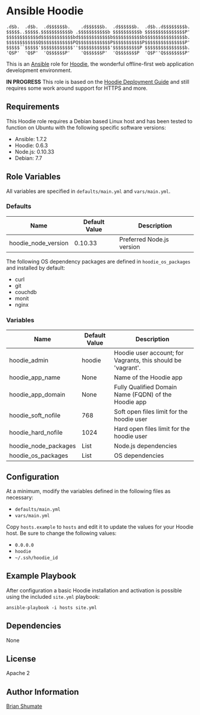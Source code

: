 # Ansible Hoodie

```
.d$b.  .d$b.  .d$$$$$$b.    .d$$$$$$b.  .d$$$$$$b.  .d$b..d$$$$$$$$b.
$$$$$..$$$$$.$$$$$$$$$$$b .$$$$$$$$$$$b $$$$$$$$$$b $$$$$$$$$$$$$$$P'
$$$$$$$$$$$$d$$$$$$$$$$$$bd$$$$$$$$$$$$b$$$$$$$$$$$b$$$$$$$$$$$$$$$b.
$$$$$$$$$$$$Q$$$$$$$$$$$$PQ$$$$$$$$$$$$P$$$$$$$$$$$P$$$$$$$$$$$$$$$P'
$$$$$´`$$$$$'$$$$$$$$$$$$''$$$$$$$$$$$$'$$$$$$$$$$P $$$$$$$$$$$$$$$b.
'Q$P'  'Q$P'  'Q$$$$$$P'    'Q$$$$$$P'  'Q$$$$$$$P  'Q$P''Q$$$$$$$$P'
```

This is an [Ansible](http://www.ansible.com/) role for
[Hoodie](http://hood.ie/), the wonderful offline-first web application
development environment.

**IN PROGRESS** This role is based on the
[Hoodie Deployment Guide](https://github.com/hoodiehq/my-first-hoodie/blob/master/deployment.md)
and still requires some work around support for HTTPS and more.

## Requirements

This Hoodie role requires a Debian based Linux host and has been tested to
function on Ubuntu with the following specific software versions:

* Ansible: 1.7.2
* Hoodie: 0.6.3
* Node.js: 0.10.33
* Debian: 7.7

## Role Variables

All variables are specified in `defaults/main.yml` and `vars/main.yml`.

### Defaults

| Name           | Default Value | Description                        |
| -------------- | ------------- | -----------------------------------|
| hoodie_node_version | 0.10.33 | Preferred Node.js version |

The following OS dependency packages are defined in `hoodie_os_packages` and
installed by default:

* curl
* git
* couchdb
* monit
* nginx

### Variables

| Name            | Default Value | Description                        |
| --------------  | ------------- | -----------------------------------|
| hoodie_admin    | hoodie        | Hoodie user account; for Vagrants, this should be 'vagrant'.
| hoodie_app_name | None          |Name of the Hoodie app
| hoodie_app_domain | None       | Fully Qualified Domain Name (FQDN) of the Hoodie app
| hoodie_soft_nofile | 768 | Soft open files limit for the hoodie user
| hoodie_hard_nofile | 1024 | Hard open files limit for the hoodie user
| hoodie_node_packages | List | Node.js dependencies
| hoodie_os_packages | List | OS dependencies

## Configuration

At a minimum, modify the variables defined in the following files as
necessary:

* `defaults/main.yml`
* `vars/main.yml`

Copy `hosts.example` to `hosts` and edit it to update the values for your
Hoodie host. Be sure to change the following values:

* `0.0.0.0`
* `hoodie`
* `~/.ssh/hoodie_id`

## Example Playbook

After configuration a basic Hoodie installation and activation is possible
using the included `site.yml` playbook:

```
ansible-playbook -i hosts site.yml
```

## Dependencies

None

## License

Apache 2

## Author Information

[Brian Shumate](http://brianshumate.com)
